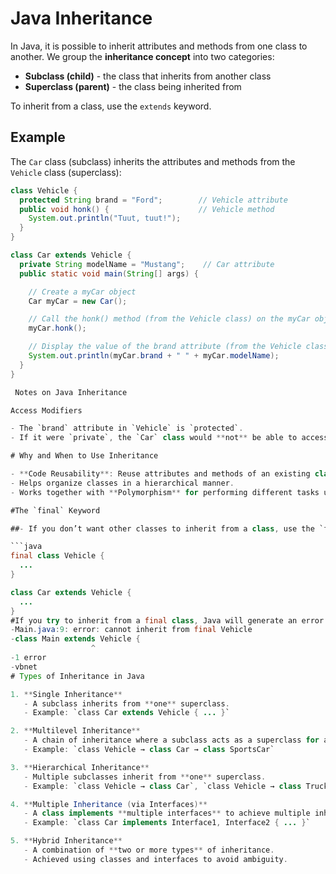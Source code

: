 # Java Inheritance

In Java, it is possible to inherit attributes and methods from one class to another. We group the **inheritance concept** into two categories:

- **Subclass (child)** - the class that inherits from another class  
- **Superclass (parent)** - the class being inherited from  

To inherit from a class, use the `extends` keyword.

## Example

The `Car` class (subclass) inherits the attributes and methods from the `Vehicle` class (superclass):

```java
class Vehicle {
  protected String brand = "Ford";        // Vehicle attribute
  public void honk() {                    // Vehicle method
    System.out.println("Tuut, tuut!");
  }
}

class Car extends Vehicle {
  private String modelName = "Mustang";    // Car attribute
  public static void main(String[] args) {

    // Create a myCar object
    Car myCar = new Car();

    // Call the honk() method (from the Vehicle class) on the myCar object
    myCar.honk();

    // Display the value of the brand attribute (from the Vehicle class) and the value of the modelName from the Car class
    System.out.println(myCar.brand + " " + myCar.modelName);
  }
}

 Notes on Java Inheritance

Access Modifiers

- The `brand` attribute in `Vehicle` is `protected`.  
- If it were `private`, the `Car` class would **not** be able to access it.

# Why and When to Use Inheritance

- **Code Reusability**: Reuse attributes and methods of an existing class when creating a new class.  
- Helps organize classes in a hierarchical manner.  
- Works together with **Polymorphism** for performing different tasks using inherited methods.

#The `final` Keyword

##- If you don’t want other classes to inherit from a class, use the `final` keyword:

```java
final class Vehicle {
  ...
}

class Car extends Vehicle {
  ...
}
#If you try to inherit from a final class, Java will generate an error:
-Main.java:9: error: cannot inherit from final Vehicle
-class Main extends Vehicle {
                  ^
-1 error
-vbnet
# Types of Inheritance in Java

1. **Single Inheritance**  
   - A subclass inherits from **one** superclass.  
   - Example: `class Car extends Vehicle { ... }`

2. **Multilevel Inheritance**  
   - A chain of inheritance where a subclass acts as a superclass for another subclass.  
   - Example: `class Vehicle → class Car → class SportsCar`

3. **Hierarchical Inheritance**  
   - Multiple subclasses inherit from **one** superclass.  
   - Example: `class Vehicle → class Car`, `class Vehicle → class Truck`

4. **Multiple Inheritance (via Interfaces)**  
   - A class implements **multiple interfaces** to achieve multiple inheritance.  
   - Example: `class Car implements Interface1, Interface2 { ... }`

5. **Hybrid Inheritance**  
   - A combination of **two or more types** of inheritance.  
   - Achieved using classes and interfaces to avoid ambiguity.

